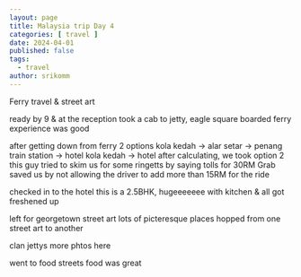 ```yaml
---
layout: page
title: Malaysia trip Day 4
categories: [ travel ]
date: 2024-04-01
published: false
tags:
  - travel
author: srikomm
---
```


Ferry travel & street art

ready by 9 & at the reception
took a cab to jetty, eagle square
boarded ferry
experience was good

after getting down from ferry
2 options
kola kedah -> alar setar -> penang train station -> hotel
kola kedah -> hotel
after calculating, we took option 2
this guy tried to skim us for some ringetts
by saying tolls for 30RM
Grab saved us by not allowing the driver to add more than 15RM for the ride

checked in to the hotel
this is a 2.5BHK, hugeeeeeee
with kitchen & all
got freshened up

left for georgetown street art
lots of picteresque places
hopped from one street art to another

clan jettys
more phtos here

went to food streets
food was great